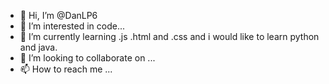 - 👋 Hi, I’m @DanLP6
- 👀 I’m interested in code...
- 🌱 I’m currently learning .js .html and .css and i would like to learn python and java.
- 💞️ I’m looking to collaborate on ...
- 📫 How to reach me ...

<!---
DanLP6/DanLP6 is a ✨ special ✨ repository because its `README.md` (this file) appears on your GitHub profile.
You can click the Preview link to take a look at your changes.
--->
